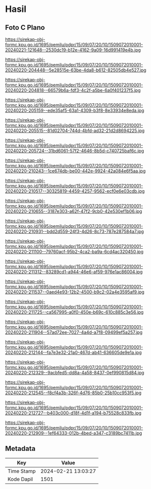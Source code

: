 # Hasil

## Foto C Plano

https://sirekap-obj-formc.kpu.go.id/1695/pemilu/pdpr/15/09/07/20/10/1509072010001-20240221-121648--2530dc19-b12e-4162-9a09-16d991419e4b.jpg

https://sirekap-obj-formc.kpu.go.id/1695/pemilu/pdpr/15/09/07/20/10/1509072010001-20240220-204448--5e28515e-63be-4da8-b612-82505db4e527.jpg

https://sirekap-obj-formc.kpu.go.id/1695/pemilu/pdpr/15/09/07/20/10/1509072010001-20240220-204818--66579b6a-fdf3-4c2f-a5be-6a0f401237f5.jpg

https://sirekap-obj-formc.kpu.go.id/1695/pemilu/pdpr/15/09/07/20/10/1509072010001-20240220-205159--ede35af5-63a1-4309-b3f8-8e33934e8eda.jpg

https://sirekap-obj-formc.kpu.go.id/1695/pemilu/pdpr/15/09/07/20/10/1509072010001-20240220-205515--81d02704-744d-4bfd-ad32-21d2d8694225.jpg

https://sirekap-obj-formc.kpu.go.id/1695/pemilu/pdpr/15/09/07/20/10/1509072010001-20240220-205724--31bd6061-57f2-4646-8b5d-c740725baf6c.jpg

https://sirekap-obj-formc.kpu.go.id/1695/pemilu/pdpr/15/09/07/20/10/1509072010001-20240220-210243--1ce674db-be00-442e-9924-42a084e6f5aa.jpg

https://sirekap-obj-formc.kpu.go.id/1695/pemilu/pdpr/15/09/07/20/10/1509072010001-20240220-210517--30325819-4459-4257-9562-ecf0e6e03cdb.jpg

https://sirekap-obj-formc.kpu.go.id/1695/pemilu/pdpr/15/09/07/20/10/1509072010001-20240220-210655--3187e303-a62f-47f2-9cb0-42e530ef1b06.jpg

https://sirekap-obj-formc.kpu.go.id/1695/pemilu/pdpr/15/09/07/20/10/1509072010001-20240220-210931--bdd2d559-24f3-4d26-8c73-787e287584a7.jpg

https://sirekap-obj-formc.kpu.go.id/1695/pemilu/pdpr/15/09/07/20/10/1509072010001-20240220-211100--79760acf-95b2-4ca2-ba9a-6cd4ac320450.jpg

https://sirekap-obj-formc.kpu.go.id/1695/pemilu/pdpr/15/09/07/20/10/1509072010001-20240220-211312--83289cd1-a944-46e6-af59-976e1ac86004.jpg

https://sirekap-obj-formc.kpu.go.id/1695/pemilu/pdpr/15/09/07/20/10/1509072010001-20240220-211537--0aed4e93-12b2-4500-b9c2-02a4e3595af9.jpg

https://sirekap-obj-formc.kpu.go.id/1695/pemilu/pdpr/15/09/07/20/10/1509072010001-20240220-211725--ca567995-a0f0-450e-b69c-610c885c3e56.jpg

https://sirekap-obj-formc.kpu.go.id/1695/pemilu/pdpr/15/09/07/20/10/1509072010001-20240220-211904--57ad72ee-7027-4a4d-a7f8-09499ef5a257.jpg

https://sirekap-obj-formc.kpu.go.id/1695/pemilu/pdpr/15/09/07/20/10/1509072010001-20240220-212144--fa7e3e32-21a0-467d-ab41-636605de9e1a.jpg

https://sirekap-obj-formc.kpu.go.id/1695/pemilu/pdpr/15/09/07/20/10/1509072010001-20240220-212329--9acbfed5-dd8a-4a58-8437-0ef990815d84.jpg

https://sirekap-obj-formc.kpu.go.id/1695/pemilu/pdpr/15/09/07/20/10/1509072010001-20240220-212545--f8cf4a3b-326f-4d76-85b0-25b10cc953f5.jpg

https://sirekap-obj-formc.kpu.go.id/1695/pemilu/pdpr/15/09/07/20/10/1509072010001-20240220-212727--b403c000-d18f-4d1f-a194-b75528c833fb.jpg

https://sirekap-obj-formc.kpu.go.id/1695/pemilu/pdpr/15/09/07/20/10/1509072010001-20240220-212909--1ef64333-012b-4bed-a347-c3189bc7411b.jpg


## Metadata

| Key        | Value               |
| ---------- | ------------------- |
| Time Stamp | 2024-02-21 13:03:27 |
| Kode Dapil | 1501                |



